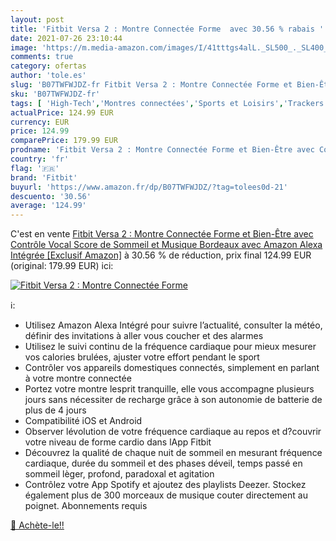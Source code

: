 ```yaml
---
layout: post
title: 'Fitbit Versa 2 : Montre Connectée Forme  avec 30.56 % rabais '
date: 2021-07-26 23:10:44
image: 'https://m.media-amazon.com/images/I/41tttgs4alL._SL500_._SL400_.jpg'
comments: true
category: ofertas
author: 'tole.es'
slug: 'B07TWFWJDZ-fr Fitbit Versa 2 : Montre Connectée Forme et Bien-Être avec...'
sku: 'B07TWFWJDZ-fr'
tags: [ 'High-Tech','Montres connectées','Sports et Loisirs','Trackers dactivité','Téléphones portables et accessoires','fitbit','Électronique sportive', ]
actualPrice: 124.99 EUR
currency: EUR
price: 124.99
comparePrice: 179.99 EUR
prodname: 'Fitbit Versa 2 : Montre Connectée Forme et Bien-Être avec Contrôle Vocal  Score de Sommeil et Musique  Bordeaux  avec Amazon Alexa Intégrée [Exclusif Amazon]'
country: 'fr'
flag: '🇫🇷'
brand: 'Fitbit'
buyurl: 'https://www.amazon.fr/dp/B07TWFWJDZ/?tag=tolees0d-21'
descuento: '30.56'
average: '124.99'
---
```


C'est en vente [Fitbit Versa 2 : Montre Connectée Forme et Bien-Être avec Contrôle Vocal  Score de Sommeil et Musique  Bordeaux  avec Amazon Alexa Intégrée [Exclusif Amazon]](https://www.amazon.fr/dp/B07TWFWJDZ/?tag=tolees0d-21)  à  30.56 % de réduction, prix final  124.99 EUR (original: 179.99 EUR) ici:

[![Fitbit Versa 2 : Montre Connectée Forme ](https://m.media-amazon.com/images/I/41tttgs4alL._SL500_._SL400_.jpg)](https://www.amazon.fr/dp/B07TWFWJDZ/?tag=tolees0d-21)

ℹ️:

- Utilisez Amazon Alexa Intégré pour suivre l’actualité, consulter la météo, définir des invitations à aller vous coucher et des alarmes
- Utilisez le suivi continu de la fréquence cardiaque pour mieux mesurer vos calories brulées, ajuster votre effort pendant le sport
- Contrôler vos appareils domestiques connectés, simplement en parlant à votre montre connectée
- Portez votre montre lesprit tranquille, elle vous accompagne plusieurs jours sans nécessiter de recharge grâce à son autonomie de batterie de plus de 4 jours
- Compatibilité iOS et Android
- Observer lévolution de votre fréquence cardiaque au repos et d?couvrir votre niveau de forme cardio dans lApp Fitbit
- Découvrez la qualité de chaque nuit de sommeil en mesurant fréquence cardiaque, durée du sommeil et des phases déveil, temps passé en sommeil lèger, profond, paradoxal et agitation
- Contrôlez votre App Spotify et ajoutez des playlists Deezer. Stockez également plus de 300 morceaux de musique couter directement au poignet. Abonnements requis

[🛒 Achète-le!!](https://www.amazon.fr/dp/B07TWFWJDZ/?tag=tolees0d-21)
